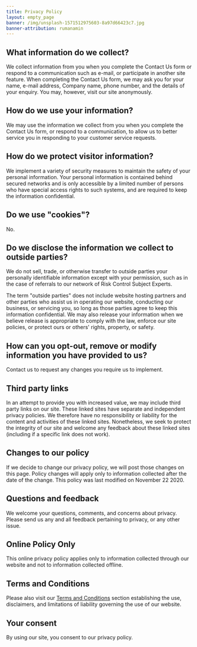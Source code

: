 ```yaml
---
title: Privacy Policy
layout: empty_page
banner: /img/unsplash-1571512975603-8a97d66423c7.jpg
banner-attribution: rumanamin
---
```


## What information do we collect?

We collect information from you when you complete the Contact Us form or respond to a communication such as e-mail, or participate in another site feature. When completing the Contact Us form, we may ask you for your name, e-mail address, Company name, phone number, and the details of your enquiry. You may, however, visit our site anonymously.


## How do we use your information?

We may use the information we collect from you when you complete the Contact Us form, or respond to a communication, to allow us to better service you in responding to your customer service requests.


## How do we protect visitor information?

We implement a variety of security measures to maintain the safety of your personal information. Your personal information is contained behind secured networks and is only accessible by a limited number of persons who have special access rights to such systems, and are required to keep the information confidential.


## Do we use "cookies"?

No.


## Do we disclose the information we collect to outside parties?

We do not sell, trade, or otherwise transfer to outside parties your personally identifiable information except with your permission, such as in the case of referrals to our network of Risk Control Subject Experts.
 
The term "outside parties" does not include website hosting partners and other parties who assist us in operating our website, conducting our business, or servicing you, so long as those parties agree to keep this information confidential. We may also release your information when we believe release is appropriate to comply with the law, enforce our site policies, or protect ours or others' rights, property, or safety.


## How can you opt-out, remove or modify information you have provided to us?

Contact us to request any changes you require us to implement.


## Third party links

In an attempt to provide you with increased value, we may include third party links on our site. These linked sites have separate and independent privacy policies. We therefore have no responsibility or liability for the content and activities of these linked sites. Nonetheless, we seek to protect the integrity of our site and welcome any feedback about these linked sites (including if a specific link does not work).


## Changes to our policy

If we decide to change our privacy policy, we will post those changes on this page. Policy changes will apply only to information collected after the date of the change. This policy was last modified on November 22 2020.


## Questions and feedback

We welcome your questions, comments, and concerns about privacy. Please send us any and all feedback pertaining to privacy, or any other issue.


## Online Policy Only

This online privacy policy applies only to information collected through our website and not to information collected offline.


## Terms and Conditions

Please also visit our [Terms and Conditions](/terms) section establishing the use, disclaimers, and limitations of liability governing the use of our website.


## Your consent

By using our site, you consent to our privacy policy.